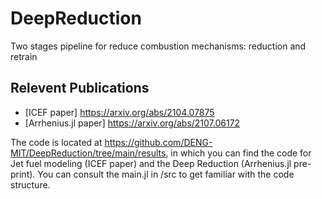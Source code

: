 # DeepReduction
Two stages pipeline for reduce combustion mechanisms: reduction and retrain

## Relevent Publications

* [ICEF paper] https://arxiv.org/abs/2104.07875
* [Arrhenius.jl paper] https://arxiv.org/abs/2107.06172

The code is located at https://github.com/DENG-MIT/DeepReduction/tree/main/results, in which you can find the code for Jet fuel modeling (ICEF paper) and the Deep Reduction (Arrhenius.jl pre-print). You can consult the main.jl in /src to get familiar with the code structure.
